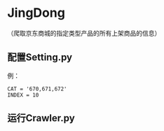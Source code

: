 # JingDong
（爬取京东商城的指定类型产品的所有上架商品的信息）
## 配置Setting.py
例：
```
CAT = '670,671,672'
INDEX = 10
```
## 运行Crawler.py
